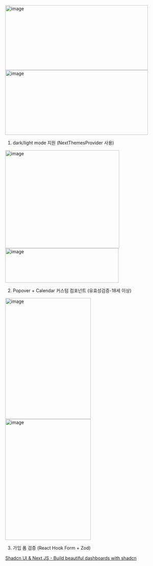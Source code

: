 <img width="447" height="203" alt="image" src="https://github.com/user-attachments/assets/72744ff5-5fa2-4dc7-b4d7-f8811a84de3d" />
<img width="447" height="203" alt="image" src="https://github.com/user-attachments/assets/a750a647-3940-4d31-86a7-879b5d0a379f" />

1. dark/light mode 지원 (NextThemesProvider 사용)

<img width="357" height="307" alt="image" src="https://github.com/user-attachments/assets/d539e41c-bc0b-41e6-b83e-d62489fd208d" />
<img width="355" height="108" alt="image" src="https://github.com/user-attachments/assets/3fa191aa-a74f-4d67-ad93-1aa0e45e75e6" />

2. Popover + Calendar 커스텀 컴포넌트 (유효성검증-18세 이상)

<img width="268" height="379" alt="image" src="https://github.com/user-attachments/assets/f6b68c46-d7b4-47f8-b49e-1175e816fdbf" />
<img width="268" height="379" alt="image" src="https://github.com/user-attachments/assets/631ce0dd-0865-4a91-bffe-41d5a8ac52d2" />

3. 가입 폼 검증 (React Hook Form + Zod)

[Shadcn UI & Next JS - Build beautiful dashboards with shadcn](https://www.udemy.com/course/shadcn-ui/?referralCode=9BD15934CF78810643AB&couponCode=KEEPLEARNING)
